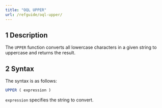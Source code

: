 ```yaml
---
title: "OQL UPPER"
url: /refguide/oql-upper/
---
```


## 1 Description

The `UPPER` function converts all lowercase characters in a given string to uppercase and returns the result.

## 2 Syntax

The syntax is as follows:

```sql {linenos=false}
UPPER ( expression )
```

`expression` specifies the string to convert.

